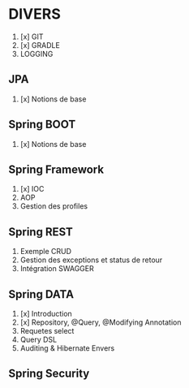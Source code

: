 # DIVERS

1. [x] GIT
2. [x] GRADLE
3. LOGGING

## JPA

1. [x] Notions de base

## Spring BOOT

1. [x] Notions de base

## Spring Framework

1. [x] IOC
2. AOP
3. Gestion des profiles

## Spring REST

1. Exemple CRUD
2. Gestion des exceptions et status de retour
3. Intégration SWAGGER

## Spring DATA

1. [x] Introduction
2. [x] Repository, @Query, @Modifying Annotation
3. Requetes select
4. Query DSL
5. Auditing & Hibernate Envers

## Spring Security
